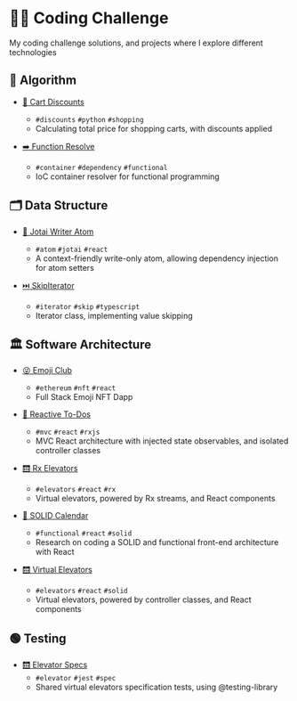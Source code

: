 # 👨‍💻 Coding Challenge

My coding challenge solutions, and projects where I explore different technologies

## 🧮 Algorithm

- [🛒 Cart Discounts](./packages/cart-discounts)
  - `#discounts` `#python` `#shopping`
  - Calculating total price for shopping carts, with discounts applied

- [➡️ Function Resolve](./packages/function-resolve)
  - `#container` `#dependency` `#functional`
  - IoC container resolver for functional programming

## 🗂️ Data Structure

- [👻 Jotai Writer Atom](./packages/jotai-writer-atom)
  - `#atom` `#jotai` `#react`
  - A context-friendly write-only atom, allowing dependency injection for atom setters

- [⏭️ SkipIterator](./packages/skip-iterator)
  - `#iterator` `#skip` `#typescript`
  - Iterator class, implementing value skipping

## 🏛️ Software Architecture

- [😜 Emoji Club](./packages/emoji-club)
  - `#ethereum` `#nft` `#react`
  - Full Stack Emoji NFT Dapp

- [📝 Reactive To-Dos](./packages/reactive-todos)
  - `#mvc` `#react` `#rxjs`
  - MVC React architecture with injected state observables, and isolated controller classes

- [🛗 Rx Elevators](./packages/rx-elevators)
  - `#elevators` `#react` `#rx`
  - Virtual elevators, powered by Rx streams, and React components

- [📅 SOLID Calendar](./packages/solid-calendar)
  - `#functional` `#react` `#solid`
  - Research on coding a SOLID and functional front-end architecture with React

- [🛗 Virtual Elevators](./packages/virtual-elevators)
  - `#elevators` `#react` `#solid`
  - Virtual elevators, powered by controller classes, and React components

## 🟢 Testing

- [🛗 Elevator Specs](./packages/elevator-specs)
  - `#elevator` `#jest` `#spec`
  - Shared virtual elevators specification tests, using @testing-library
